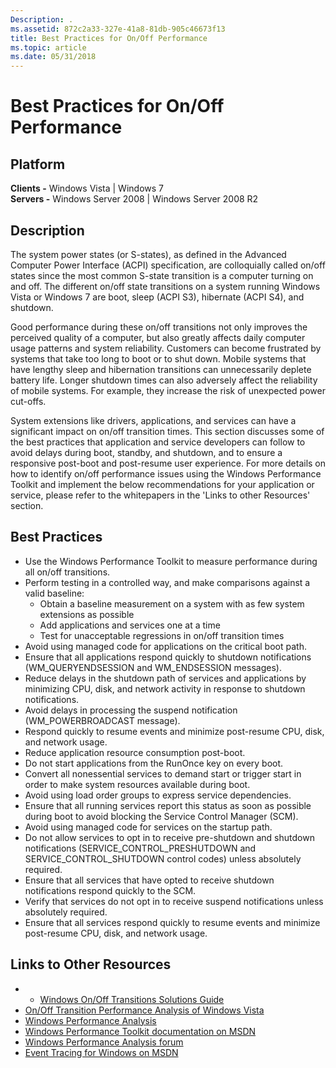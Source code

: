 ```yaml
---
Description: .
ms.assetid: 872c2a33-327e-41a8-81db-905c46673f13
title: Best Practices for On/Off Performance
ms.topic: article
ms.date: 05/31/2018
---
```


# Best Practices for On/Off Performance

## Platform

**Clients -** Windows Vista \| Windows 7  
**Servers -** Windows Server 2008 \| Windows Server 2008 R2  

## Description

The system power states (or S-states), as defined in the Advanced Computer Power Interface (ACPI) specification, are colloquially called on/off states since the most common S-state transition is a computer turning on and off. The different on/off state transitions on a system running Windows Vista or Windows 7 are boot, sleep (ACPI S3), hibernate (ACPI S4), and shutdown.

Good performance during these on/off transitions not only improves the perceived quality of a computer, but also greatly affects daily computer usage patterns and system reliability. Customers can become frustrated by systems that take too long to boot or to shut down. Mobile systems that have lengthy sleep and hibernation transitions can unnecessarily deplete battery life. Longer shutdown times can also adversely affect the reliability of mobile systems. For example, they increase the risk of unexpected power cut-offs.

System extensions like drivers, applications, and services can have a significant impact on on/off transition times. This section discusses some of the best practices that application and service developers can follow to avoid delays during boot, standby, and shutdown, and to ensure a responsive post-boot and post-resume user experience. For more details on how to identify on/off performance issues using the Windows Performance Toolkit and implement the below recommendations for your application or service, please refer to the whitepapers in the 'Links to other Resources' section.

## Best Practices

-   Use the Windows Performance Toolkit to measure performance during all on/off transitions.
-   Perform testing in a controlled way, and make comparisons against a valid baseline:
    -   Obtain a baseline measurement on a system with as few system extensions as possible
    -   Add applications and services one at a time
    -   Test for unacceptable regressions in on/off transition times
-   Avoid using managed code for applications on the critical boot path.
-   Ensure that all applications respond quickly to shutdown notifications (WM\_QUERYENDSESSION and WM\_ENDSESSION messages).
-   Reduce delays in the shutdown path of services and applications by minimizing CPU, disk, and network activity in response to shutdown notifications.
-   Avoid delays in processing the suspend notification (WM\_POWERBROADCAST message).
-   Respond quickly to resume events and minimize post-resume CPU, disk, and network usage.
-   Reduce application resource consumption post-boot.
-   Do not start applications from the RunOnce key on every boot.
-   Convert all nonessential services to demand start or trigger start in order to make system resources available during boot.
-   Avoid using load order groups to express service dependencies.
-   Ensure that all running services report this status as soon as possible during boot to avoid blocking the Service Control Manager (SCM).
-   Avoid using managed code for services on the startup path.
-   Do not allow services to opt in to receive pre-shutdown and shutdown notifications (SERVICE\_CONTROL\_PRESHUTDOWN and SERVICE\_CONTROL\_SHUTDOWN control codes) unless absolutely required.
-   Ensure that all services that have opted to receive shutdown notifications respond quickly to the SCM.
-   Verify that services do not opt in to receive suspend notifications unless absolutely required.
-   Ensure that all services respond quickly to resume events and minimize post-resume CPU, disk, and network usage.

## Links to Other Resources

-   -   [Windows On/Off Transitions Solutions Guide](/windows-hardware/test/assessments/onoff-transition-performance)
-   [On/Off Transition Performance Analysis of Windows Vista](/windows-hardware/test/assessments/onoff-transition-performance)
-   [Windows Performance Analysis](https://msdn.microsoft.com/performance/default.aspx)
-   [Windows Performance Toolkit documentation on MSDN](/previous-versions/windows/desktop/xperf/windows-performance-analyzer--wpa-)
-   [Windows Performance Analysis forum](https://social.msdn.microsoft.com/Forums/en-US/wptk_v4/threads/)
-   [Event Tracing for Windows on MSDN](../etw/event-tracing-portal.md)

 

 